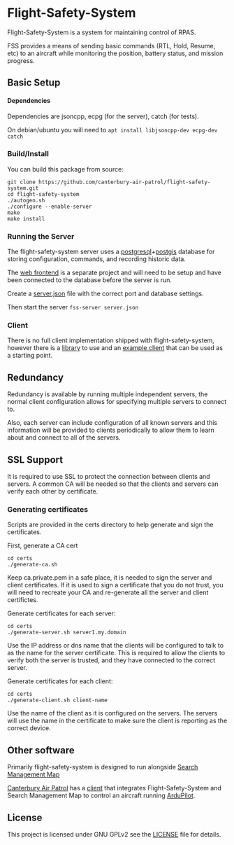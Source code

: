 # Flight-Safety-System

Flight-Safety-System is a system for maintaining control of RPAS. 

FSS provides a means of sending basic commands (RTL, Hold, Resume, etc) to an aircraft while monitoring the position, battery status, and mission progress.

## Basic Setup
#### Dependencies
Dependencies are jsoncpp, ecpg (for the server), catch (for tests).

On debian/ubuntu you will need to `apt install libjsoncpp-dev ecpg-dev catch`
### Build/Install
You can build this package from source:
```
git clone https://github.com/canterbury-air-patrol/flight-safety-system.git
cd flight-safety-system
./autogen.sh
./configure --enable-server
make
make install
```

### Running the Server
The flight-safety-system server uses a [postgresql](https://www.postgresql.org/)+[postgis](https://postgis.net/) database for storing configuration, commands, and recording historic data.
 
The [web frontend](https://github.com/canterbury-air-patrol/flight-safety-system-web/) is a separate project and will need to be setup and have been connected to the database before the server is run.

Create a [server.json](examples/server.json) file with the correct port and database settings.

Then start the server `fss-server server.json`

### Client
There is no full client implementation shipped with flight-safety-system, however there is a [library](src/fss-client.hpp) to use and an [example client](examples/fake_client.cpp) that can be used as a starting point.

## Redundancy
Redundancy is available by running multiple independent servers, the normal client configuration allows for specifying multiple servers to connect to. 

Also, each server can include configuration of all known servers and this information will be provided to clients periodically to allow them to learn about and connect to all of the servers.

## SSL Support
It is required to use SSL to protect the connection between clients and servers. A common CA will be needed so that the clients and servers can verify each other by certificate.

### Generating certificates
Scripts are provided in the certs directory to help generate and sign the certificates.

First, generate a CA cert
```
cd certs
./generate-ca.sh
```
Keep ca.private.pem in a safe place, it is needed to sign the server and client certificates. If it is used to sign a certificate that you do not trust, you will need to recreate your CA and re-generate all the server and client certifictes.

Generate certificates for each server:
```
cd certs
./generate-server.sh server1.my.domain
```
Use the IP address or dns name that the clients will be configured to talk to as the name for the server certificate. This is required to allow the clients to verify both the server is trusted, and they have connected to the correct server.

Generate certificates for each client:
```
cd certs
./generate-client.sh client-name
```
Use the name of the client as it is configured on the servers. The servers will use the name in the certificate to make sure the client is reporting as the correct device.

## Other software
Primarily flight-safety-system is designed to run alongside [Search Management Map](https://github.com/canterbury-air-patrol/search-management-map/)

[Canterbury Air Patrol](http://www.canterburyairpatrol.org) has a [client](https://github.com/canterbury-air-patrol/fss-smm-mav) that integrates Flight-Safety-System and Search Management Map to control an aircraft running [ArduPilot](https://www.ardupilot.org).

## License
This project is licensed under GNU GPLv2 see the [LICENSE](LICENSE.md) file for details.